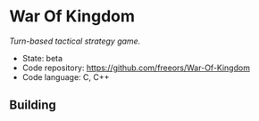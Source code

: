# War Of Kingdom

_Turn-based tactical strategy game._

- State: beta
- Code repository: https://github.com/freeors/War-Of-Kingdom
- Code language: C, C++

## Building

